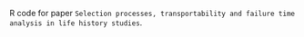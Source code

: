 R code for paper `Selection processes, transportability and failure time analysis in life history studies`.

